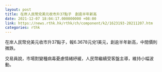 ```yaml
---
layout: post
title: 在岸人民幣兌美元收市升37點子　創逾半年新高
date: 2021-12-07 18:04:17.000000000 +08:00
link: https://news.rthk.hk/rthk/ch/component/k2/1623193-20211207.htm
categories: rthk
---
```


在岸人民幣兌美元收市升37點子，報6.3678元兌1美元，創逾半年新高，中間價則微跌。

交易員說，市場對變種病毒憂慮情緒紓緩，人民幣繼續受客盤主導，維持小幅波動。

